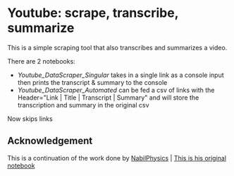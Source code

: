 # Youtube: scrape, transcribe, summarize
This is a simple scraping tool that also transcribes and summarizes a video. 

There are 2 notebooks:
- *Youtube_DataScraper_Singular* takes in a single link as a console input then prints the transcript & summary to the console
- *Youtube_DataScraper_Automated* can be fed a csv of links with the Header="Link | Title | Transcript | Summary" and will store the transcription and summary in the original csv

Now skips links

## Acknowledgement
This is a continuation of the work done by [NabilPhysics](https://github.com/Nabilphysics) 
| [This is his original notebook](https://github.com/Nabilphysics/youtubevideo_transcript_summarizer)
